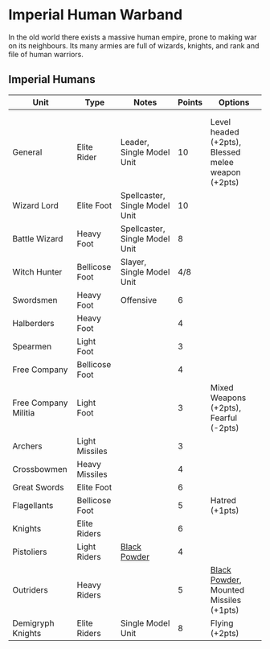 # Imperial Human Warband
In the old world there exists a massive human empire, prone to making war on its neighbours. Its many armies are full of wizards, knights, and rank and file of human warriors.

## Imperial Humans

| Unit | Type | Notes | Points | Options |
|------|------|-------|--------|---------|
|      |      |       |        |         |
|      |      |       |        |         |
| General              | Elite Rider   | Leader, Single Model Unit                                   | 10     | Level headed (+2pts), Blessed melee weapon (+2pts)                                    |
| Wizard Lord          | Elite Foot    | Spellcaster, Single Model Unit                              | 10     |                                                                                       |
| Battle Wizard        | Heavy Foot    | Spellcaster, Single Model Unit                              | 8      |                                                                                       |
| Witch Hunter         | Bellicose Foot| Slayer, Single Model Unit                                   | 4/8    |                                                                                       |
| Swordsmen            | Heavy Foot    | Offensive                                                   | 6      |                                                                                       |
| Halberders           | Heavy Foot    |                                                             | 4      |                                                                                       |
| Spearmen             | Light Foot    |                                                             | 3      |                                                                                       |
| Free Company         | Bellicose Foot|                                                             | 4      |                                                                                       |
| Free Company Militia | Light Foot    |                                                             | 3      | Mixed Weapons (+2pts), Fearful (-2pts)                                                |
| Archers              | Light Missiles|                                                             | 3      |                                                                                       |
| Crossbowmen          | Heavy Missiles|                                                             | 4      |                                                                                       |
| Great Swords         | Elite Foot    |                                                             | 6      |                                                                                       |
| Flagellants          | Bellicose Foot|                                                             | 5      | Hatred (+1pts)                                                                        |
| Knights              | Elite Riders  |                                                             | 6      |                                                                                       |
| Pistoliers           | Light Riders  | [Black Powder](Fantastical%20Rules.mkd#black-powder-weapons)| 4      |                                                                                       |
| Outriders            | Heavy Riders  |                                                             | 5      | [Black Powder](Fantastical%20Rules.mkd#black-powder-weapons), Mounted Missiles (+1pts)|
| Demigryph Knights    | Elite Riders  | Single Model Unit                                           | 8      | Flying (+2pts)                                                                        |